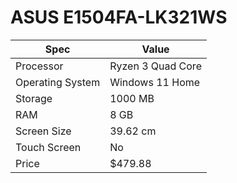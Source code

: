 # ASUS E1504FA-LK321WS

| Spec | Value |
|---|---|
| Processor | Ryzen 3 Quad Core |
| Operating System | Windows 11 Home |
| Storage | 1000 MB |
| RAM | 8 GB |
| Screen Size | 39.62 cm |
| Touch Screen | No |
| Price | $479.88 |
